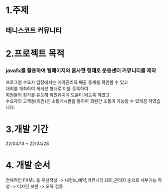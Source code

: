 # 1.주제  
## 테니스코트 커뮤니티
# 2.프로젝트 목적
### javafx를 활용하여  웹페이지와 흡사한 형태로 운동센터 커뮤니티를 제작  
프로그램 수요자 입장에서는 예약관리와 매출 통계를 확인할 수 있고   
대회를 개최하여 게시판 형태로 이를 등록하여   
회원들의 참가를 유도해 회원유치에 도움이 되도록 하였고,  
수요자의 고객들(회원)은 소통게시판을 통하여 회원간 소통이 가능할 수 있게끔 하였습니다.

# 3.개발 기간
22/04/13 ~ 22/04/28

# 4. 개발 순서
전체적인 FXML 틀 우선작성 ->  내정보,예약,커뮤니티,대회,관리자 순으로 세부기능 작성 -> 디자인 보완 -> 오류 검증
